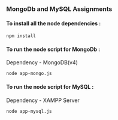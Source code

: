### MongoDb and MySQL Assignments

#### To install all the node dependencies :

```
npm install
```

#### To run the node script for MongoDb :

Dependency - MongoDB(v4)

```
node app-mongo.js
```

#### To run the node script for MySQL :

Dependency - XAMPP Server

```
node app-mysql.js
```